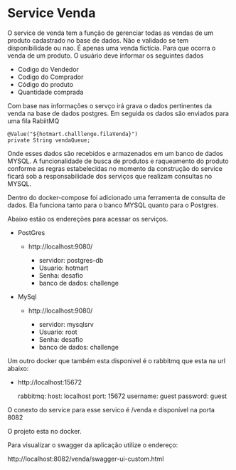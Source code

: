 # Service Venda

O service de venda tem a função de gerenciar todas as vendas de um produto cadastrado no base de dados. Não e validado se tem disponibilidade ou nao. É apenas uma venda fictícia.
Para que ocorra o venda de um produto. O usuário deve informar os seguintes dados

- Codigo do Vendedor
- Codigo do Comprador
- Código do produto
- Quantidade comprada

Com base nas informações o servço irá grava o dados pertinentes da venda na base de dados postgres. Em seguida os dados sâo enviados para uma fila RabiitMQ

	@Value("${hotmart.challlenge.filaVenda}")
	private String vendaQueue;

Onde esses dados são recebidos e armazenados em um banco de dados MYSQL. A funcionalidade de busca de produtos e raqueamento do produto conforme as regras estabelecidas no momento da construção do service ficará sob a responsabilidade dos serviços que realizam consultas no MYSQL.

Dentro do docker-compose foi adicionado uma ferramenta de consulta de dados. Ela funciona tanto para o banco MYSQL quanto para o Postgres.

Abaixo estão os endereções para acessar os serviços.

- PostGres

	- http://localhost:9080/

		- servidor: postgres-db
		- Usuario: hotmart
    	- Senha: desafio
    	- banco de dados: challenge

- MySql

	- http://localhost:9080/

		- servidor: mysqlsrv
		- Usuario: root
    	- Senha: desafio
    	- banco de dados: challenge


Um outro docker que também esta disponivel é o rabbitmq que esta na url abaixo:

- http://localhost:15672


    rabbitmq:
    host: localhost
    port: 15672
    username: guest
    password: guest


O conexto do service para esse servico  é  /venda e disponível na porta 8082


O projeto esta no docker.

Para visualizar o swagger da aplicação utilize o endereço:

http://localhost:8082/venda/swagger-ui-custom.html

